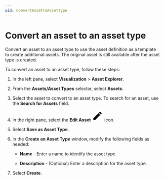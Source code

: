 ```yaml
---
uid: ConvertAssetToAssetType
---
```


# Convert an asset to an asset type

Convert an asset to an asset type to use the asset definition as a template to create additional assets. The original asset is still available after the asset type is created.

To convert an asset to an asset type, follow these steps:

1. In the left pane, select **Visualization** > **Asset Explorer**.

1. From the **Assets/Asset Types** selector, select **Assets**.

1. Select the asset to convert to an asset type. To search for an asset, use the **Search for Assets** field.

1. In the right pane, select the **Edit Asset** ![Edit Asset icon](../../../_icons/default/pencil.svg) icon.

1. Select **Save as Asset Type**.

1. In the **Create an Asset Type** window, modify the following fields as needed:

   - **Name** - Enter a name to identify the asset type.

   - **Description** - (Optional) Enter a description for the asset type.

1. Select **Create**.

